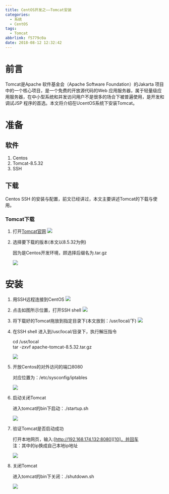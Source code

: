 ```yaml
---
title: CentOS开发之——Tomcat安装
categories:
  - 系统
  - CentOS
tags:
  - Tomcat
abbrlink: f5779c0a
date: 2018-08-12 12:32:42
---
```

# 前言
Tomcat是Apache 软件基金会（Apache Software Foundation）的Jakarta 项目中的一个核心项目，是一个免费的开放源代码的Web 应用服务器，属于轻量级应用服务器，在中小型系统和并发访问用户不是很多的场合下被普遍使用，是开发和调试JSP 程序的首选。本文将介绍在UcentOS系统下安装Tomcat。  


<!--more-->

# 准备
## 软件
1. Centos
2. Tomcat-8.5.32
3. SSH

## 下载
Centos SSH 的安装与配置，前文已经讲过，本文主要讲述Tomcat的下载与使用。    

### Tomcat下载
1. 打开[Tomcat官网][1]
	![][2] 
2. 选择要下载的版本(本文以8.5.32为例)

	因为是Centos开发环境，顾选择后缀名为.tar.gz

	![][3]  

# 安装
1. 用SSH远程连接到CentOS 
	![][4]
2. 点击如图所示位置，打开SSH shell
	![][5]  
3. 将下载好的Tomcat拖放到指定目录下(本文放到：/usr/local/下)
	![][6] 
4. 在SSH shell 进入到/usr/local/目录下，执行解压指令
	
	cd /usr/local      
	tar -zxvf apache-tomcat-8.5.32.tar.gz 	  

	![][7]  
5. 开放Centos的对外访问的端口8080

	对应位置为：/etc/sysconfig/iptables    

	![][8]
6. 启动关闭Tomcat
	
	进入tomcat的bin下启动：./startup.sh	

	![][9]
7. 验证Tomcat是否启动成功
	
	打开本地网页，输入:[http://192.168.174.132:8080][10]，并回车         
	注：其中的ip换成自己本地ip地址

	![][11]
8. 关闭Tomcat

	进入tomcat的bin下关闭：./shutdown.sh  
 
	![][12]



[1]: https://tomcat.apache.org/
[2]: https://raw.githubusercontent.com/PGzxc/CDN/master/blog-image/tomcat-guanfang.png
[3]: https://raw.githubusercontent.com/PGzxc/CDN/master/blog-image/tomcat-download.png
[4]: https://raw.githubusercontent.com/PGzxc/CDN/master/blog-image/tomcat-remote-conn.png
[5]: https://raw.githubusercontent.com/PGzxc/CDN/master/blog-image/tomcat-ssh-shell.png
[6]: https://raw.githubusercontent.com/PGzxc/CDN/master/blog-image/tomcat-download-move.png
[7]: https://raw.githubusercontent.com/PGzxc/CDN/master/blog-image/tomcat-unzip-tar.png
[8]: https://raw.githubusercontent.com/PGzxc/CDN/master/blog-image/tomcat-open-8080.png
[9]: https://raw.githubusercontent.com/PGzxc/CDN/master/blog-image/tomcat-startup.png
[10]: http://192.168.174.132:8080
[11]: https://raw.githubusercontent.com/PGzxc/CDN/master/blog-image/tomcat-internet-open.png
[12]: https://raw.githubusercontent.com/PGzxc/CDN/master/blog-image/tomcat-shutdown.png


